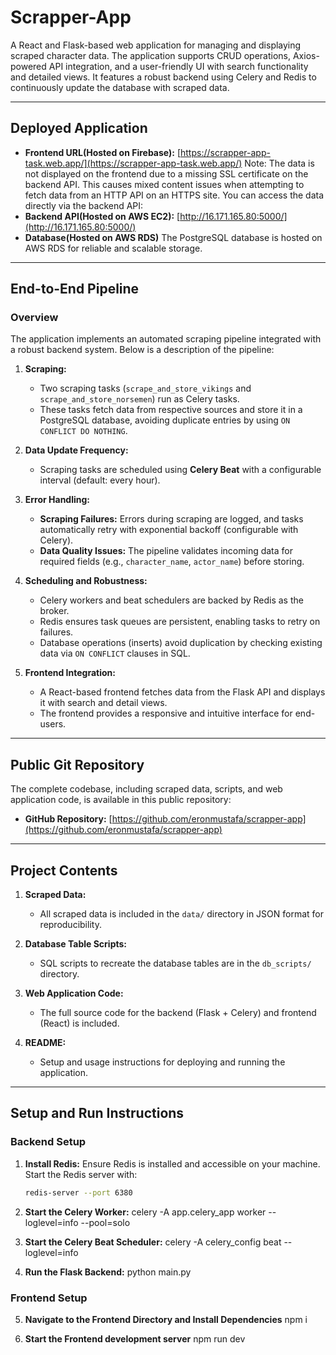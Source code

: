 # Scrapper-App

A React and Flask-based web application for managing and displaying scraped character data. The application supports CRUD operations, Axios-powered API integration, and a user-friendly UI with search functionality and detailed views. It features a robust backend using Celery and Redis to continuously update the database with scraped data.

---

## **Deployed Application**
- **Frontend URL(Hosted on Firebase):** [https://scrapper-app-task.web.app/](https://scrapper-app-task.web.app/)
    Note: The data is not displayed on the frontend due to a missing SSL certificate on the backend API.
          This causes mixed content issues when attempting to fetch data from an HTTP API on an HTTPS site.
          You can access the data directly via the backend API:
- **Backend API(Hosted on AWS EC2):** [http://16.171.165.80:5000/](http://16.171.165.80:5000/)
- **Database(Hosted on AWS RDS)**
    The PostgreSQL database is hosted on AWS RDS for reliable and scalable storage.

---

## **End-to-End Pipeline**
### Overview
The application implements an automated scraping pipeline integrated with a robust backend system. Below is a description of the pipeline:

1. **Scraping:**
   - Two scraping tasks (`scrape_and_store_vikings` and `scrape_and_store_norsemen`) run as Celery tasks.
   - These tasks fetch data from respective sources and store it in a PostgreSQL database, avoiding duplicate entries by using `ON CONFLICT DO NOTHING`.

2. **Data Update Frequency:**
   - Scraping tasks are scheduled using **Celery Beat** with a configurable interval (default: every hour).

3. **Error Handling:**
   - **Scraping Failures:** Errors during scraping are logged, and tasks automatically retry with exponential backoff (configurable with Celery).
   - **Data Quality Issues:** The pipeline validates incoming data for required fields (e.g., `character_name`, `actor_name`) before storing.

4. **Scheduling and Robustness:**
   - Celery workers and beat schedulers are backed by Redis as the broker.
   - Redis ensures task queues are persistent, enabling tasks to retry on failures.
   - Database operations (inserts) avoid duplication by checking existing data via `ON CONFLICT` clauses in SQL.

5. **Frontend Integration:**
   - A React-based frontend fetches data from the Flask API and displays it with search and detail views.
   - The frontend provides a responsive and intuitive interface for end-users.

---

## **Public Git Repository**
The complete codebase, including scraped data, scripts, and web application code, is available in this public repository:

- **GitHub Repository:** [https://github.com/eronmustafa/scrapper-app](https://github.com/eronmustafa/scrapper-app)

---

## **Project Contents**
1. **Scraped Data:**
   - All scraped data is included in the `data/` directory in JSON format for reproducibility.

2. **Database Table Scripts:**
   - SQL scripts to recreate the database tables are in the `db_scripts/` directory.

3. **Web Application Code:**
   - The full source code for the backend (Flask + Celery) and frontend (React) is included.

4. **README:**
   - Setup and usage instructions for deploying and running the application.

---

## **Setup and Run Instructions**

### **Backend Setup**
1. **Install Redis:**
   Ensure Redis is installed and accessible on your machine. Start the Redis server with:
   ```bash
   redis-server --port 6380

2. **Start the Celery Worker:**
   celery -A app.celery_app worker --loglevel=info --pool=solo

3. **Start the Celery Beat Scheduler:**
   celery -A celery_config beat --loglevel=info

4. **Run the Flask Backend:**
   python main.py

### **Frontend Setup**
5. **Navigate to the Frontend Directory and Install Dependencies**
   npm i

6. **Start the Frontend development server**
   npm run dev
